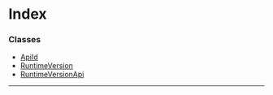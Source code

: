 

# Index

### Classes

* [ApiId](../classes/_runtimeversion_.apiid.md)
* [RuntimeVersion](../classes/_runtimeversion_.runtimeversion.md)
* [RuntimeVersionApi](../classes/_runtimeversion_.runtimeversionapi.md)

---

